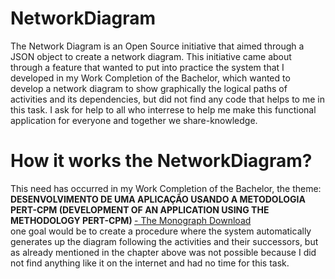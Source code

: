 <h1>NetworkDiagram</h1>

The Network Diagram is an Open Source initiative that aimed through a JSON object to create a network diagram. This initiative came about through a feature that wanted to put into practice the system that I developed in my Work Completion of the Bachelor, which wanted to develop a network diagram to show graphically the logical paths of activities and its dependencies, but did not find any code that helps to me in this task. I ask for help to all who interrese to help me make this functional application for everyone and together we share-knowledge. <br>

<h1>How it works the NetworkDiagram?</h1>

This need has occurred in my Work Completion of the Bachelor, the theme: <br>
<b>DESENVOLVIMENTO DE UMA APLICAÇÃO USANDO A METODOLOGIA PERT-CPM (DEVELOPMENT OF AN APPLICATION USING THE METHODOLOGY PERT-CPM) </b>
<a href="https://drive.google.com/file/d/0B9oyzaq9FaLXZW1nbTJFaDZJSXhnb2VNaDhzZ1I0bzBHcTgw/view?usp=sharing"> - The Monograph Download </a> <br> 
one goal would be to create a procedure where the system automatically generates up the diagram following the activities and their successors, but as already mentioned in the chapter above was not possible because I did not find anything like it on the internet and had no time for this task.
